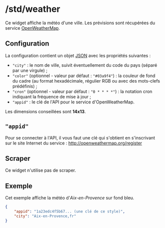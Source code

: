 # /std/weather

Ce widget affiche la météo d'une ville. Les prévisions sont récupérées du
service [OpenWeatherMap](http://openweathermap.org/).

## Configuration

La configuration contient un objet
[JSON](http://www.json.org "JavaScript Object Notation") avec les propriétés
suivantes :

- `"city"` : le nom de ville, suivit éventuellement du code du pays (séparé par
  une virgule) ;
- `"color"` (optionnel - valeur par défaut : `"#03a9f4"`) : la couleur de fond
  du cadre (au format hexadécimale, régulier RGB ou avec des mots-clefs
  prédéfinis) ;
- `"cron"` (optionnel - valeur par défaut : `"0 * * * *"`) : la notation cron
  indiquant la fréquence de mise à jour ;
- `"appid"` : le clé de l'API pour le service d'OpenWeatherMap.

Les dimensions conseillées sont **14x13**.

## `"appid"`

Pour se connecter à l'API, il vous faut une clé qui s'obtient en s'inscrivant
sur le site Internet du service : <http://openweathermap.org/register>

## Scraper

Ce widget n'utilise pas de scraper.

## Exemple

Cet exemple affiche la météo d'*Aix-en-Provence* sur fond bleu.

```JSON
{
    "appid": "1a23edc4f5b67... (une clé de ce style)",
    "city": "Aix-en-Provence,fr"
}
```
